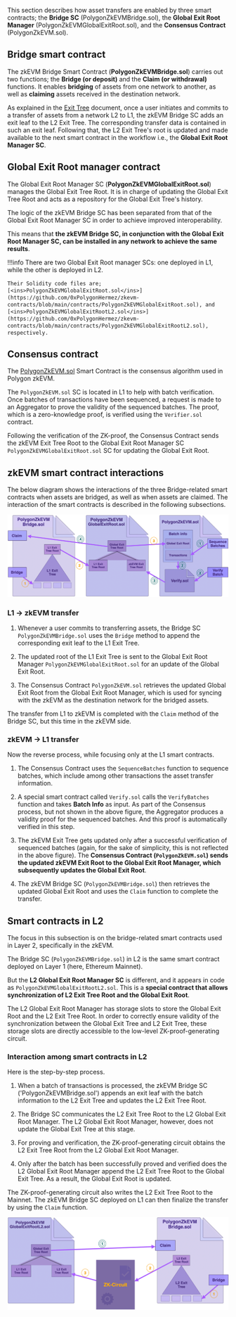 This section describes how asset transfers are enabled by three smart contracts; the **Bridge SC** (PolygonZkEVMBridge.sol), the **Global Exit Root Manager** (PolygonZkEVMGlobalExitRoot.sol), and the **Consensus Contract** (PolygonZkEVM.sol).

## Bridge smart contract

The zkEVM Bridge Smart Contract (**PolygonZkEVMBridge.sol**) carries out two functions; the **Bridge (or deposit)** and the **Claim (or withdrawal)** functions. It enables **bridging** of assets from one network to another, as well as **claiming** assets received in the destination network.

As explained in the [Exit Tree](exit-tree.md) document, once a user initiates and commits to a transfer of assets from a network L2 to L1, the zkEVM Bridge SC adds an exit leaf to the L2 Exit Tree. The corresponding transfer data is contained in such an exit leaf. Following that, the L2 Exit Tree's root is updated and made available to the next smart contract in the workflow i.e., the **Global Exit Root Manager SC**.

## Global Exit Root manager contract

The Global Exit Root Manager SC (**PolygonZkEVMGlobalExitRoot.sol**) manages the Global Exit Tree Root. It is in charge of updating the Global Exit Tree Root and acts as a repository for the Global Exit Tree's history.

The logic of the zkEVM Bridge SC has been separated from that of the Global Exit Root Manager SC in order to achieve improved interoperability.

This means that **the zkEVM Bridge SC, in conjunction with the Global Exit Root Manager SC, can be installed in any network to achieve the same results**.

!!!info
    There are two Global Exit Root manager SCs: one deployed in L1, while the other is deployed in L2.

    Their Solidity code files are; [<ins>PolygonZkEVMGlobalExitRoot.sol</ins>](https://github.com/0xPolygonHermez/zkevm-contracts/blob/main/contracts/PolygonZkEVMGlobalExitRoot.sol), and [<ins>PolygonZkEVMGlobalExitRootL2.sol</ins>](https://github.com/0xPolygonHermez/zkevm-contracts/blob/main/contracts/PolygonZkEVMGlobalExitRootL2.sol), respectively.


## Consensus contract

The [PolygonZkEVM.sol](https://github.com/0xPolygonHermez/zkevm-contracts/blob/main/contracts/PolygonZkEVM.sol) Smart Contract is the consensus algorithm used in Polygon zkEVM.

The `PolygonZkEVM.sol` SC is located in L1 to help with batch verification. Once batches of transactions have been sequenced, a request is made to an Aggregator to prove the validity of the sequenced batches. The proof, which is a zero-knowledge proof, is verified using the `Verifier.sol` contract.

Following the verification of the ZK-proof, the Consensus Contract sends the zkEVM Exit Tree Root to the Global Exit Root Manager SC `PolygonZkEVMGlobalExitRoot.sol` SC for updating the Global Exit Root.

## zkEVM smart contract interactions

The below diagram shows the interactions of the three Bridge-related smart contracts when assets are bridged, as well as when assets are claimed. The interaction of the smart contracts is described in the following subsections.

![Interaction among Bridge-related smart contracts in L1](../../img/zkvm/04pzb-overall-interact-bridge-scs.png)

### L1 &rarr; zkEVM transfer

1. Whenever a user commits to transferring assets, the Bridge SC `PolygonZkEVMBridge.sol` uses the `Bridge` method to append the corresponding exit leaf to the L1 Exit Tree.

2. The updated root of the L1 Exit Tree is sent to the Global Exit Root Manager `PolygonZkEVMGlobalExitRoot.sol` for an update of the Global Exit Root.

3. The Consensus Contract `PolygonZkEVM.sol` retrieves the updated Global Exit Root from the Global Exit Root Manager, which is used for syncing with the zkEVM as the destination network for the bridged assets.

The transfer from L1 to zkEVM is completed with the `Claim` method of the Bridge SC, but this time in the zkEVM side.

### zkEVM &rarr; L1 transfer

Now the reverse process, while focusing only at the L1 smart contracts.

1. The Consensus Contract uses the `SequenceBatches` function to sequence batches, which include among other transactions the asset transfer information.

2. A special smart contract called `Verify.sol` calls the `VerifyBatches` function and takes **Batch Info** as input. As part of the Consensus process, but not shown in the above figure, the Aggregator produces a validity proof for the sequenced batches. And this proof is automatically verified in this step. 

3. The zkEVM Exit Tree gets updated only after a successful verification of sequenced batches (again, for the sake of simplicity, this is not reflected in the above figure). The **Consensus Contract (`PolygonZkEVM.sol`) sends the updated zkEVM Exit Root to the Global Exit Root Manager, which subsequently updates the Global Exit Root**.

4. The zkEVM Bridge SC (`PolygonZkEVMBridge.sol`) then retrieves the updated Global Exit Root and uses the `Claim` function to complete the transfer.

## Smart contracts in L2

The focus in this subsection is on the bridge-related smart contracts used in Layer 2, specifically in the zkEVM.

The Bridge SC (`PolygonZkEVMBridge.sol`) in L2 is the same smart contract deployed on Layer 1 (here, Ethereum Mainnet). 

But the **L2 Global Exit Root Manager SC** is different, and it appears in code as `PolygonZkEVMGlobalExitRootL2.sol`. This is a **special contract that allows synchronization of L2 Exit Tree Root and the Global Exit Root**.

The L2 Global Exit Root Manager has storage slots to store the Global Exit Root and the L2 Exit Tree Root. In order to correctly ensure validity of the synchronization between the Global Exit Tree and L2 Exit Tree, these storage slots are directly accessible to the low-level ZK-proof-generating circuit.

### Interaction among smart contracts in L2 

Here is the step-by-step process.

1. When a batch of transactions is processed, the zkEVM Bridge SC ('PolygonZkEVMBridge.sol') appends an exit leaf with the batch information to the L2 Exit Tree and updates the L2 Exit Tree Root.

2. The Bridge SC communicates the L2 Exit Tree Root to the L2 Global Exit Root Manager. The L2 Global Exit Root Manager, however, does not update the Global Exit Tree at this stage.

3. For proving and verification, the ZK-proof-generating circuit obtains the L2 Exit Tree Root from the L2 Global Exit Root Manager.

4. Only after the batch has been successfully proved and verified does the L2 Global Exit Root Manager append the L2 Exit Tree Root to the Global Exit Tree. As a result, the Global Exit Root is updated.

The ZK-proof-generating circuit also writes the L2 Exit Tree Root to the Mainnet. The zkEVM Bridge SC deployed on L1 can then finalize the transfer by using the `Claim` function.

![An overview of L2 Bridge-related smart contracts](../../img/zkvm/05pzb-l2-related-scs.png)
